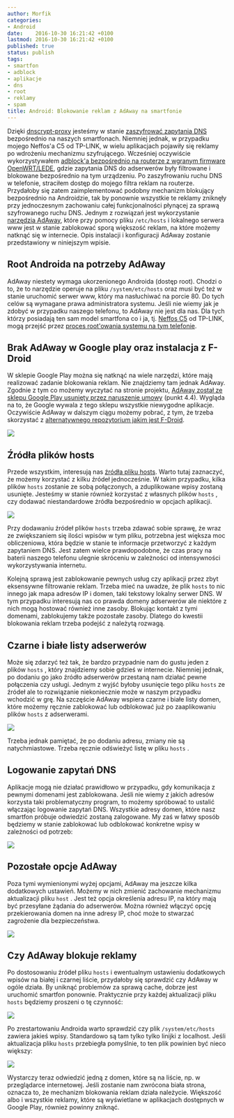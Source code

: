 ```yaml
---
author: Morfik
categories:
- Android
date:    2016-10-30 16:21:42 +0100
lastmod: 2016-10-30 16:21:42 +0100
published: true
status: publish
tags:
- smartfon
- adblock
- aplikacje
- dns
- root
- reklamy
- spam
title: Android: Blokowanie reklam z AdAway na smartfonie
---
```


Dzięki [dnscrypt-proxy][1] jesteśmy w stanie [zaszyfrować zapytania DNS][2] bezpośrednio na naszych
smartfonach. Niemniej jednak, w przypadku mojego Neffos'a C5 od TP-LINK, w wielu aplikacjach
pojawiły się reklamy po wdrożeniu mechanizmu szyfrującego. Wcześniej oczywiście wykorzystywałem
[adblock'a bezpośrednio na routerze z wgranym firmware OpenWRT/LEDE][3], gdzie zapytania DNS do
adserwerów były filtrowane i blokowane bezpośrednio na tym urządzeniu. Po zaszyfrowaniu ruchu DNS w
telefonie, straciłem dostęp do mojego filtra reklam na routerze. Przydałoby się zatem
zaimplementować podobny mechanizm blokujący bezpośrednio na Androidzie, tak by ponownie wszystkie
te reklamy zniknęły przy jednoczesnym zachowaniu całej funkcjonalności płynącej za sprawą
szyfrowanego ruchu DNS. Jednym z rozwiązań jest wykorzystanie [narzędzia AdAway][4], które przy
pomocy pliku `/etc/hosts` i lokalnego serwera www jest w stanie zablokować sporą większość reklam,
na które możemy natknąć się w internecie. Opis instalacji i konfiguracji AdAway zostanie
przedstawiony w niniejszym wpisie.

<!--more-->
## Root Androida na potrzeby AdAway

AdAway niestety wymaga ukorzenionego Androida (dostęp root). Chodzi o to, że to narzędzie operuje na
pliku `/system/etc/hosts` oraz musi być też w stanie uruchomić serwer www, który ma nasłuchiwać na
porcie 80. Do tych celów są wymagane prawa administratora systemu. Jeśli nie wiemy jak je zdobyć w
przypadku naszego telefonu, to AdAway nie jest dla nas. Dla tych którzy posiadają ten sam model
smartfona co i ja, tj. [Neffos C5][5] od TP-LINK, mogą przejść przez [proces root'owania systemu na
tym telefonie][6].

## Brak AdAway w Google play oraz instalacja z F-Droid

W sklepie Google Play można się natknąć na wiele narzędzi, które mają realizować zadanie blokowania
reklam. Nie znajdziemy tam jednak AdAway. Zgodnie z tym co możemy wyczytać na stronie projektu,
[AdAway został ze sklepu Google Play usunięty przez naruszenie umowy][7] (punkt 4.4). Wygląda na
to, że Google wywala z tego sklepu wszystkie niewygodne aplikacje. Oczywiście AdAway w dalszym ciągu
możemy pobrać, z tym, że trzeba skorzystać z [alternatywnego repozytorium jakim jest F-Droid][8].

![](/img/2016/10/001.adaway-blokowanie-reklam-smartfon-android-instalacja-f-droid.png#huge)

## Źródła plików hosts

Przede wszystkim, interesują nas [źródła pliku hosts][9]. Warto tutaj zaznaczyć, że możemy
korzystać z kilku źródeł jednocześnie. W takim przypadku, kilka plików `hosts` zostanie ze sobą
połączonych, a zduplikowane wpisy zostaną usunięte. Jesteśmy w stanie również korzystać z własnych
plików `hosts` , czy dodawać niestandardowe źródła bezpośrednio w opcjach aplikacji.

![](/img/2016/10/002.adaway-blokowanie-reklam-smartfon-android-zrodla-hosts.png#huge)

Przy dodawaniu źródeł plików `hosts` trzeba zdawać sobie sprawę, że wraz ze zwiększaniem się ilości
wpisów w tym pliku, potrzebna jest większa moc obliczeniowa, która będzie w stanie te informacje
przetworzyć z każdym zapytaniem DNS. Jest zatem wielce prawdopodobne, że czas pracy na baterii
naszego telefonu ulegnie skróceniu w zależności od intensywności wykorzystywania internetu.

Kolejną sprawą jest zablokowanie pewnych usług czy aplikacji przez zbyt eksensywne filtrowanie
reklam. Trzeba mieć na uwadze, że plik `hosts` to nic innego jak mapa adresów IP i domen, taki
tekstowy lokalny serwer DNS. W tym przypadku interesują nas co prawda domeny adserwerów ale niektóre
z nich mogą hostować również inne zasoby. Blokując kontakt z tymi domenami, zablokujemy także
pozostałe zasoby. Dlatego do kwestii blokowania reklam trzeba podejść z należytą rozwagą.

## Czarne i białe listy adserwerów

Może się zdarzyć też tak, że bardzo przypadnie nam do gustu jeden z plików `hosts` , który
znajdziemy sobie gdzieś w internecie. Niemniej jednak, po dodaniu go jako źródło adserwerów
przestaną nam działać pewne połączenia czy usługi. Jednym z wyjść byłoby usunięcie tego pliku
`hosts` ze źródeł ale to rozwiązanie niekoniecznie może w naszym przypadku wchodzić w grę. Na
szczęście AdAway wspiera czarne i białe listy domen, które możemy ręcznie zablokować lub
odblokować już po zaaplikowaniu plików `hosts` z adserwerami.

![](/img/2016/10/003.adaway-blokowanie-reklam-smartfon-android-biala-czarna-lista.png#huge)

Trzeba jednak pamiętać, że po dodaniu adresu, zmiany nie są natychmiastowe. Trzeba ręcznie odświeżyć
listę w pliku `hosts` .

## Logowanie zapytań DNS

Aplikacje mogą nie działać prawidłowo w przypadku, gdy komunikacja z pewnymi domenami jest
zablokowana. Jeśli nie wiemy z jakich adresów korzysta taki problematyczny program, to możemy
spróbować to ustalić włączając logowanie zapytań DNS. Wszystkie adresy domen, które nasz smartfon
próbuje odwiedzić zostaną zalogowane. My zaś w łatwy sposób będziemy w stanie zablokować lub
odblokować konkretne wpisy w zależności od potrzeb:

![](/img/2016/10/004.adaway-blokowanie-reklam-smartfon-android-logowanie-dns.png#big)

## Pozostałe opcje AdAway

Poza tymi wymienionymi wyżej opcjami, AdAway ma jeszcze kilka dodatkowych ustawień. Możemy w nich
zmienić zachowanie mechanizmu aktualizacji pliku `host` . Jest też opcja określenia adresu IP, na
który mają być przesyłane żądania do adserwerów. Można również włączyć opcję przekierowania domen
na inne adresy IP, choć może to stwarzać zagrożenie dla bezpieczeństwa.

![](/img/2016/10/005.adaway-blokowanie-reklam-smartfon-android-ustawienia.png#huge)

## Czy AdAway blokuje reklamy

Po dostosowaniu źródeł pliku `hosts` i ewentualnym ustawieniu dodatkowych wpisów na białej i czarnej
liście, przydałoby się sprawdzić czy AdAway w ogóle działa. By uniknąć problemów za sprawą cache,
dobrze jest uruchomić smartfon ponownie. Praktycznie przy każdej aktualizacji pliku `hosts` będziemy
proszeni o tę czynność:

![](/img/2016/10/006.adaway-blokowanie-reklam-smartfon-android-aktualizacja.png#huge)

Po zrestartowaniu Androida warto sprawdzić czy plik `/system/etc/hosts` zawiera jakieś wpisy.
Standardowo są tam tylko tylko linijki z localhost. Jeśli aktualizacja pliku `hosts` przebiegła
pomyślnie, to ten plik powinien być nieco większy:

![](/img/2016/10/007.adaway-blokowanie-reklam-smartfon-android-test-hosts.png#huge)

Wystarczy teraz odwiedzić jedną z domen, które są na liście, np. w przeglądarce internetowej. Jeśli
zostanie nam zwrócona biała strona, oznacza to, że mechanizm blokowania reklam działa należycie.
Większość albo i wszystkie reklamy, które są wyświetlane w aplikacjach dostępnych w Google Play,
również powinny zniknąć.


[1]: https://dnscrypt.org/
[2]: /post/jak-zaszyfrowac-zapytania-dns-na-smartfonie-dnscrypt-proxy/
[3]: /post/blokowanie-reklam-adblock-na-domowym-routerze-wifi/
[4]: https://adaway.org/
[5]: /post/recenzja-smartfon-neffos-c5-od-tp-link/
[6]: /post/android-root-smartfona-neffos-c5-od-tp-link/
[7]: https://play.google.com/about/developer-distribution-agreement.html
[8]: /post/android-repozytorium-aplikacji-opensource-f-droid/
[9]: https://github.com/AdAway/AdAway/wiki/HostsSources
